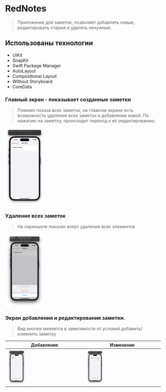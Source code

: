 # RedNotes
> Приложение для заметок, позволяет добавлять новые, редактировать старые и удалять ненужные.
 
## Использованы технологии 

- UIKit
- SnapKit
- Swift Package Manager
- AutoLayout
- Compositional Layout
- Without Storyboard
- CoreData


### Главный экран - показывает созданные заметки
> Помимо показа всех заметок, на главном экране есть возможность удаления всех заметок и добавления новой. По нажатию на заметку, происходит переход к её редактированию.

<img src="Screenshots/MainNote.png" width="25%">

### Удаление всех заметок
> На скриншоте показан алерт удаления всех элементов

<img src="Screenshots/AllRemove.png" width="25%">

### Экран добавления и редактирования заметки.
> Вид кнопки меняется в зависимости от условий добавить/изменить заметку

| Добавление  | Изменение |
| ------------- | ------------- |
| <img src="Screenshots/AddNote.png" width="25%">  | <img src="Screenshots/ChangeNote.png" width="25%">  |
